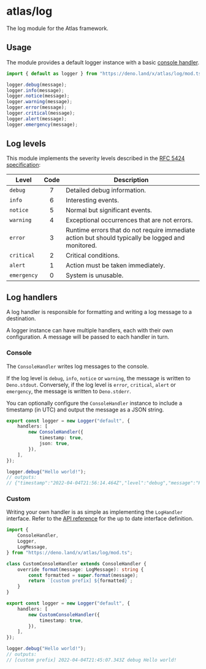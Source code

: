 # atlas/log

The log module for the Atlas framework.

## Usage

The module provides a default logger instance with a basic
[console handler](#console).

```ts
import { default as logger } from "https://deno.land/x/atlas/log/mod.ts";

logger.debug(message);
logger.info(message);
logger.notice(message);
logger.warning(message);
logger.error(message);
logger.critical(message);
logger.alert(message);
logger.emergency(message);
```

## Log levels

This module implements the severity levels described in the
[RFC 5424 specification](https://datatracker.ietf.org/doc/html/rfc5424#section-6.2.1):

| Level       | Code | Description                                                                                       |
| ----------- | :--: | ------------------------------------------------------------------------------------------------- |
| `debug`     |  7   | Detailed debug information.                                                                       |
| `info`      |  6   | Interesting events.                                                                               |
| `notice`    |  5   | Normal but significant events.                                                                    |
| `warning`   |  4   | Exceptional occurrences that are not errors.                                                      |
| `error`     |  3   | Runtime errors that do not require immediate action but should typically be logged and monitored. |
| `critical`  |  2   | Critical conditions.                                                                              |
| `alert`     |  1   | Action must be taken immediately.                                                                 |
| `emergency` |  0   | System is unusable.                                                                               |

## Log handlers

A log handler is responsible for formatting and writing a log message to a
destination.

A logger instance can have multiple handlers, each with their own configuration.
A message will be passed to each handler in turn.

### Console

The `ConsoleHandler` writes log messages to the console.

If the log level is `debug`, `info`, `notice` or `warning`, the message is
written to `Deno.stdout`. Conversely, if the log level is `error`, `critical`,
`alert` or `emergency`, the message is written to `Deno.stderr`.

You can optionally configure the `ConsoleHandler` instance to include a
timestamp (in UTC) and output the message as a JSON string.

```ts
export const logger = new Logger("default", {
	handlers: [
		new ConsoleHandler({
			timestamp: true,
			json: true,
		}),
	],
});

logger.debug("Hello world!");
// outputs:
// {"timestamp":"2022-04-04T21:56:14.464Z","level":"debug","message":"Hello world!"}
```

### Custom

Writing your own handler is as simple as implementing the `LogHandler`
interface. Refer to the
[API reference](https://doc.deno.land/https://deno.land/x/atlas@v0.2.0/log/handler.ts/~/LogHandler)
for the up to date interface definition.

```ts
import {
	ConsoleHandler,
	Logger,
	LogMessage,
} from "https://deno.land/x/atlas/log/mod.ts";

class CustomConsoleHandler extends ConsoleHandler {
	override format(message: LogMessage): string {
		const formatted = super.format(message);
		return `[custom prefix] ${formatted}`;
	}
}

export const logger = new Logger("default", {
	handlers: [
		new CustomConsoleHandler({
			timestamp: true,
		}),
	],
});

logger.debug("Hello world!");
// outputs:
// [custom prefix] 2022-04-04T21:45:07.343Z debug Hello world!
```
